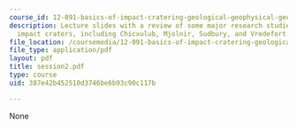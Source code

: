 ```yaml
---
course_id: 12-091-basics-of-impact-cratering-geological-geophysical-geochemical-environmental-studies-of-some-impact-craters-of-the-earth-january-iap-2008
description: Lecture slides with a review of some major research studies of terrestrial
  impact craters, including Chicxulub, Mjolnir, Sudbury, and Vredefort.
file_location: /coursemedia/12-091-basics-of-impact-cratering-geological-geophysical-geochemical-environmental-studies-of-some-impact-craters-of-the-earth-january-iap-2008/387e42b452510d3746be6b93c90c117b_session2.pdf
file_type: application/pdf
layout: pdf
title: session2.pdf
type: course
uid: 387e42b452510d3746be6b93c90c117b

---
```

None